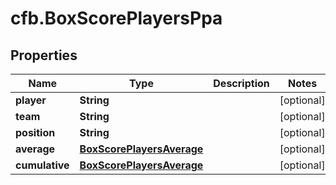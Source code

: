 # cfb.BoxScorePlayersPpa

## Properties
Name | Type | Description | Notes
------------ | ------------- | ------------- | -------------
**player** | **String** |  | [optional] 
**team** | **String** |  | [optional] 
**position** | **String** |  | [optional] 
**average** | [**BoxScorePlayersAverage**](BoxScorePlayersAverage.md) |  | [optional] 
**cumulative** | [**BoxScorePlayersAverage**](BoxScorePlayersAverage.md) |  | [optional] 


